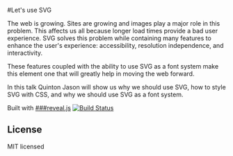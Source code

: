 #Let's use SVG

The web is growing. Sites are growing and images play a major role in this problem. This affects us all because longer load times provide a bad user experience. SVG solves this problem while containing many features to enhance the user's experience: accessibility, resolution independence, and interactivity.

These features coupled with the ability to use SVG as a font system make this element one that will greatly help in moving the web forward.

In this talk Quinton Jason will show us why we should use SVG, how to style SVG with CSS, and why we should use SVG as a font system.


Built with [###reveal.js](http://lab.hakim.se/reveal-js/) [![Build Status](https://travis-ci.org/hakimel/reveal.js.svg?branch=master)](https://travis-ci.org/hakimel/reveal.js)

## License

MIT licensed

